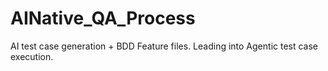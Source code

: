 # AINative_QA_Process
AI test case generation + BDD Feature files. Leading into Agentic test case execution.
